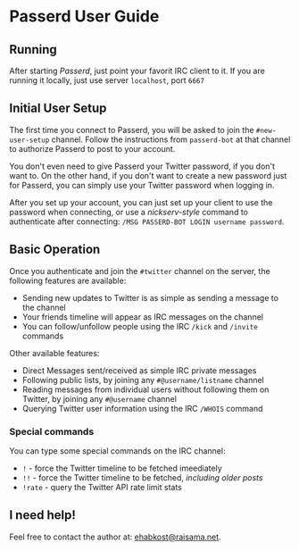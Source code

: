 Passerd User Guide
==================

Running
-------

After starting _Passerd_, just point your favorit IRC client to it. If you are
running it locally, just use server `localhost`, port `6667`


Initial User Setup
------------------

The first time you connect to Passerd, you will be asked to join the
`#new-user-setup` channel. Follow the instructions from `passerd-bot` at that
channel to authorize Passerd to post to your account.

You don't even need to give Passerd your Twitter password, if you don't want
to. On the other hand, if you don't want to create a new password just for
Passerd, you can simply use your Twitter password when logging in.

After you set up your account, you can just set up your client to use the
password when connecting, or use a _nickserv-style_ command to authenticate
after connecting: `/MSG PASSERD-BOT LOGIN username password`.


Basic Operation
---------------

Once you authenticate and join the `#twitter` channel on the server, the
following features are available:

* Sending new updates to Twitter is as simple as sending a message to the channel
* Your friends timeline will appear as IRC messages on the channel
* You can follow/unfollow people using the IRC `/kick` and `/invite` commands

Other available features:

* Direct Messages sent/received as simple IRC private messages
* Following public lists, by joining any `#@username/listname` channel
* Reading messages from individual users without following them on Twitter,
  by joining any `#@username` channel
* Querying Twitter user information using the IRC `/WHOIS` command


### Special commands

You can type some special commands on the IRC channel:

* `!` - force the Twitter timeline to be fetched imeediately
* `!!` - force the Twitter timeline to be fetched, _including older posts_
* `!rate` - query the Twitter API rate limit stats


I need help!
------------

Feel free to contact the author at: [ehabkost@raisama.net](mailto:ehabkost@raisama.net).
